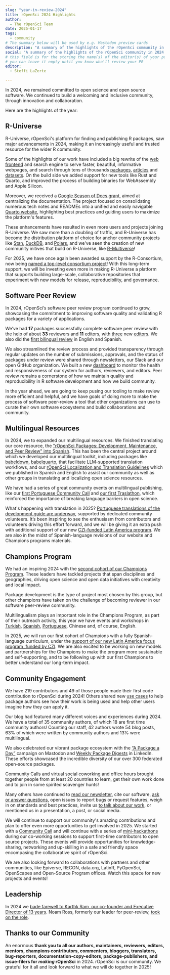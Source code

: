 ```yaml
---
slug: "year-in-review-2024"
title: rOpenSci 2024 Highlights
author:
  - The rOpenSci Team
date: 2025-01-17
tags:
  - community
# The summary below will be used by e.g. Mastodon preview cards
description: "A summary of the highlights of the rOpenSci community in 2024 and some news for 2025."
social: "A summary of the highlights of the rOpenSci community in 2024 and some news for 2025."
# this field is for the storing the name(s) of the editor(s) of your post
# you can leave it empty until you know who'll review your PR
editor:
  - Steffi LaZerte

---
```


In 2024, we remained committed to open science and open source software. 
We continued to build a welcoming and 
inclusive community, through innovation and collaboration. 

Here are the highlights of the year:

## R-Universe 

R-Universe, rOpenSci's platform for finding and publishing R packages,
saw major advancements in 2024, 
making it an increasingly useful and trusted resource for the wider R community.

Some of the highlights of our work have included a big rewrite of the [web frontend](https://r-universe.dev) 
and search engine to serve faster, beautiful, informative webpages, and 
search through tens of thousands [packages](https://r-universe.dev/packages),
[articles](https://r-universe.dev/articles) and [datasets](https://r-universe.dev/datasets). 
On the build side we added support for new tools like Rust and Quarto,
and improved the process of building binaries for WebAssembly and Apple Silicon.

Moreover, we received a [Google Season of Docs grant](/blog/2024/04/12/gsod-announcement/), aimed at centralizing the
documentation. The project focused on consolidating numerous tech notes and READMEs 
into a unified and easily navigable [Quarto website](https://docs.r-universe.dev), 
highlighting best practices and guiding users to maximize the platform's features.

These enhancements have resulted in even more users and projects joining R-Universe.
We saw more than a doubling of traffic, and R-Universe has become the distribution
platform of choice for anchor community projects like
[Stan](https://discourse.mc-stan.org/t/announcement-stan-r-packages-repo-deprecated-moving-to-r-universe/35341),
[DuckDB](https://duckdb.org/docs/installation/index.html?version=main&environment=r),
and [Polars](https://pola-rs.github.io/r-polars/vignettes/install.html),
and we've seen the creation of new community initives that build on R-Universe,
like [R-Multiverse](https://r-multiverse.org/)!

For 2025, we have once again been awarded support by the R-Consortium, now
being [named a top-level consortium project](/blog/2024/12/03/r-universe-r-consortium-tlp/)! 
With this long-term support, we will be investing even more in making R-Universe
a platform that supports building large-scale, collaborative repositories that
experiment with new models for release, reproducibility, and governance.

## Software Peer Review

In 2024, rOpenSci’s software peer review program continued to grow, 
showcasing the commitment to improving software quality and 
validating R packages for a variety of applications. 

We’ve had **17** packages successfully complete software peer review with the help of about **33** reviewers 
and **11** editors, with [three](/authors/emi-tanaka) new [editors](/blog/2024/07/03/editors2024/). We also did the [first bilingual review](https://github.com/ropensci/software-review/issues/620) in English and Spanish. 

We also streamlined the review process and provided transparency through regular updates
on the number of submissions, approvals, 
and the status of packages under review were shared through newsletters, 
our Slack and our open GitHub organization.
We built a new [dashboard](https://dashboard.ropensci.org/) to monitor the health and responsiveness of our system for authors, reviewers, and editors.
Peer review remains a cornerstone of how we maintain quality and reproducibility in R software development
and how we build community.

In the year ahead, we are going to keep pusing our tooling to make review more
efficient and helpful, and we have goals of doing more to make the
process of software peer-review a tool that other organizations can use to curate
their own software ecosystems and build collaborations and community.

## Multilingual Resources

In 2024, we to expanded our multilingual resources. We finished translating
our core resource, the ["rOpenSci Packages: Development, Maintenance, and Peer Review" 
into Spanish](/blog/2024/03/11/devguide-0.9.0/). This has been the central project
around which we developed our multilingual toolkit, including packages like
[babeldown](https://docs.ropensci.org/babeldown/),
[babelquarto](https://docs.ropensci.org/babelquarto/), that facilitate LLM-supported
translation workflows, and
our [rOpenSci Localization and Translation Guidelines](/blog/2024/12/17/localization-guide/) 
which we published in Spanish and English to assist our community as well as other groups in translating and localizing open science resources. 

We have had a series of great community events on multilingual publishing, 
like our [first Portuguese Community Call](/commcalls/translation-portuguese/) and
[our first Traslathon](https://github.com/orgs/ropensci/projects/7), which reinforced the 
importance of breaking language barriers in open science. 

What's happening with translation in 2025? [Portuguese translations of the development guide are underway](https://github.com/orgs/ropensci/projects/7), 
supported by dedicated community volunteers. It’s been inspiring to see the enthusiasm from contributors 
and volunteers driving this effort forward, and we will be giving it an extra push with additional support of our
new [CZI-funded Latin America program](/blog/2024/10/10/czi-latam-grant/). We are also
in the midst of Spanish-language revisions of our website and Champions programs materials.

## Champions Program

We had an inspiring 2024 with the [second cohort of our Champions Program](/blog/2024/02/15/champions-program-champions-2024/). 
These leaders have tackled projects that span disciplines and geographies, 
driving open science and open data initiatives with creativity and 
local impact.

Package development is the type of project most chosen by this group, 
but other champions have taken on the challenge of becoming reviewer in our software peer-review community.

Multilingualism plays an important role in the Champions Program, 
as part of their outreach activity, this year we have events and workshops
in [Turkish](/events/rsr-learn-and-use/), 
[Spanish](https://www.youtube.com/watch?v=YYfyBrQhMQc), 
[Portuguese](https://www.eventbrite.cl/e/traducao-hackathon-traslaton-ropensci-tickets-1045507530167),
Chinese and, of course, English.

In 2025, we will run our first cohort of Champions with a fully Spanish-language
curriculum, under the [support of our new Latin America focus program, funded by CZI](/blog/2024/10/10/czi-latam-grant/).
We are also excited to be working on new models and partnerships for the Champions
to make the program more sustainable and self-supporting, and to be following up
with our first Champions to better understand our long-term impact.

## Community Engagement

We have 219 contributors and 49 of those people made their first code contribution to rOpenSci during 2024! 
Others shared new [use cases](/usecases/) to help package authors see how their work is 
being used and help other users imagine how they can apply it.

Our blog had featured many different voices and experiences during 2024.
We have a total of 35 community authors, of which 18 are first time community authors!
Counting our staff, 42 authors wrote 54 blog posts, 63% of which were written by community authors
and 13% were multilingual.

We also celebrated our vibrant package ecosystem with the [“A Package a Day”](https://hachyderm.io/@rOpenSci/tagged/APackageADay) 
campaign on Mastodon and [Weekly Package Digests](https://www.linkedin.com/feed/hashtag/?keywords=packageweeklydigest&highlightedUpdateUrns=urn%3Ali%3Aactivity%3A7170464303186108416) in LinkedIn. 
These efforts showcased the incredible diversity of our over 
300 federated open-source packages.

Community Calls and virtual social coworking and office hours 
brought together people from at least 20 countries to learn,
get their own work done 
and to join in some spirited scavenger hunts! 

Many others have continued to [read our newsletter](/news/), 
cite our software, 
[ask or answer questions](https://discuss.ropensci.org), 
open issues to report bugs or request features, 
weigh in on standards and best practices, 
invite us [to talk about our work](/talks-papers/), 
or mentioned us in a presentation, a post, or social media.

We will continue to support our community's amazing contributions and plan to offer even more opportunities to get involved in 2025. We started with a [Community Call](/commcalls/first-time-contributor/) 
and will continue with a series of [mini-hackathons](/coworking/) 
during our co-working sessions to support first-time contributors 
to open source projects.
These events will provide opportunities for 
knowledge-sharing, networking and up-skilling in a
safe and friendly space encompasing the collaborative spirit of rOpenSci.

We are also looking forward to collaborations with partners
and other communities, like Epiverse, RECON, data.org, LatinR, PyOpenSci, 
OpenScapes and Open-Source Program offices. Watch this space for new projects and events!

## Leadership

In 2024 we [bade farewell to Karthk Ram, our co-founder and Executive Director of 13 years](/blog/2024/03/29/from-the-founding-director-my-farewell-to-ropensci/).
Noam Ross, formerly our leader for peer-review, [took on the role](/blog/2024/03/29/hello-from-our-new-executive-director/).

## Thanks to our Community

An enormous **thank you to all our authors, maintainers, reviewers, editors, mentors, champions
contributors, commenters, bloggers, translators, bug-reporters, documentation-copy-editors,
package-publishers, and issue-filers for _making_ rOpenSci** in 2024.  rOpenSci _is_ our community.
We grateful for it all and look forward to what we will do together in 2025!
